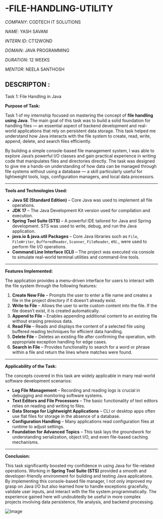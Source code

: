 # -FILE-HANDLING-UTILITY

*COMPANY*: CODTECH IT SOLUTIONS

*NAME*: YASH SAVANI

*INTERN ID*: CT12WOND

*DOMAIN*: JAVA PROGRAMMING

*DURATION*: 12 WEEKS

*MENTOR*: NEELA SANTHOSH

## DESCRIPTON : 

  Task 1: File Handling in Java

**Purpose of Task:**

Task 1 of my internship focused on mastering the concept of **file handling using Java**. The main goal of this task was to build a solid foundation for handling files — an essential aspect of backend development and real-world applications that rely on persistent data storage. This task helped me understand how Java interacts with the file system to create, read, write, append, delete, and search files efficiently.

By building a simple console-based file management system, I was able to explore Java’s powerful I/O classes and gain practical experience in writing code that manipulates files and directories directly. The task was designed to give me a hands-on understanding of how data can be managed through file systems without using a database — a skill particularly useful for lightweight tools, logs, configuration managers, and local data processors.

---

**Tools and Technologies Used:**

- **Java SE (Standard Edition)** – Core Java was used to implement all file operations.
- **JDK 17** – The Java Development Kit version used for compilation and execution.
- **Spring Tool Suite (STS)** – A powerful IDE tailored for Java and Spring development. STS was used to write, debug, and run the Java application.
- **java.io & java.util Packages** – Core Java libraries such as `File`, `FileWriter`, `BufferedReader`, `Scanner`, `FileReader`, etc., were used to perform file I/O operations.
- **Command Line Interface (CLI)** – The project was executed via console to simulate real-world terminal utilities and command-line tools.

---

**Features Implemented:**

The application provides a menu-driven interface for users to interact with the file system through the following features:

1. **Create New File** – Prompts the user to enter a file name and creates a file in the project directory if it doesn’t already exist.
2. **Write to File** – Allows the user to write custom content into the file. If the file doesn’t exist, it is created automatically.
3. **Append to File** – Enables appending additional content to an existing file without erasing previous data.
4. **Read File** – Reads and displays the content of a selected file using buffered reading techniques for efficient data handling.
5. **Delete File** – Deletes an existing file after confirming the operation, with appropriate exception handling for edge cases.
6. **Search in File** – Provides functionality to search for a word or phrase within a file and return the lines where matches were found.

---

**Applicability of the Task:**

The concepts covered in this task are widely applicable in many real-world software development scenarios:

- **Log File Management** – Recording and reading logs is crucial in debugging and monitoring software systems.
- **Text Editors and File Processors** – The basic functionality of text editors relies on reading and writing to files.
- **Data Storage for Lightweight Applications** – CLI or desktop apps often use flat files for storage in the absence of a database.
- **Configuration Handling** – Many applications read configuration files at runtime to adjust settings.
- **Foundation for Advanced Topics** – This task lays the groundwork for understanding serialization, object I/O, and even file-based caching mechanisms.

---

**Conclusion:**

This task significantly boosted my confidence in using Java for file-related operations. Working in **Spring Tool Suite (STS)** provided a smooth and developer-friendly environment for building and testing Java applications. By implementing this console-based file manager, I not only improved my grasp on Java I/O but also learned how to handle exceptions gracefully, validate user inputs, and interact with the file system programmatically. The experience gained here will undoubtedly be useful in more complex projects involving data persistence, file analysis, and backend processing.

![Image](https://github.com/user-attachments/assets/d2f0265a-501b-4497-ab28-4560a0b34001)
